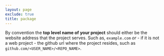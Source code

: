 ```yaml
---
layout: page
exclude: true
title: package
---
```


By convention the **top level name of your project** should either be the website address that the project serves. Such as, `example.com` *or* - if it is not a web project - the github url where the project resides, such as `github.com/<USER_NAME>/<REPO_NAME>`.
